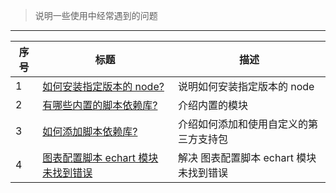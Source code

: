 > 说明一些使用中经常遇到的问题

---

| 序号 | 标题                                                                             | 描述                                    |
| ---- | -------------------------------------------------------------------------------- | --------------------------------------- |
| 1    | [如何安装指定版本的 node?](en/question/how-to-install-node-version-specified.md) | 说明如何安装指定版本的 node             |
| 2    | [有哪些内置的脚本依赖库?](en/question/build-in-module.md)                        | 介绍内置的模块                          |
| 3    | [如何添加脚本依赖库?](en/question/how-to-add-support-modules.md)                 | 介绍如何添加和使用自定义的第三方支持包  |
| 4    | [图表配置脚本 echart 模块未找到错误](en/question/echarts-not-found.md)           | 解决 图表配置脚本 echart 模块未找到错误 |
